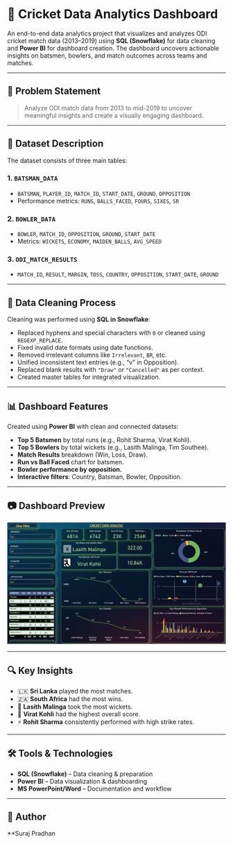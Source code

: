 # 🏏 Cricket Data Analytics Dashboard

An end-to-end data analytics project that visualizes and analyzes ODI cricket match data (2013–2019) using **SQL (Snowflake)** for data cleaning and **Power BI** for dashboard creation. The dashboard uncovers actionable insights on batsmen, bowlers, and match outcomes across teams and matches.

---

## 📌 Problem Statement

> Analyze ODI match data from 2013 to mid-2019 to uncover meaningful insights and create a visually engaging dashboard.

---

## 📂 Dataset Description

The dataset consists of three main tables:

### 1. `BATSMAN_DATA`
- `BATSMAN`, `PLAYER_ID`, `MATCH_ID`, `START_DATE`, `GROUND`, `OPPOSITION`
- Performance metrics: `RUNS`, `BALLS_FACED`, `FOURS`, `SIXES`, `SR`

### 2. `BOWLER_DATA`
- `BOWLER`, `MATCH_ID`, `OPPOSITION`, `GROUND`, `START_DATE`
- Metrics: `WICKETS`, `ECONOMY`, `MAIDEN_BALLS`, `AVG_SPEED`

### 3. `ODI_MATCH_RESULTS`
- `MATCH_ID`, `RESULT`, `MARGIN`, `TOSS`, `COUNTRY`, `OPPOSITION`, `START_DATE`, `GROUND`

---

## 🧹 Data Cleaning Process

Cleaning was performed using **SQL in Snowflake**:

- Replaced hyphens and special characters with `0` or cleaned using `REGEXP_REPLACE`.
- Fixed invalid date formats using date functions.
- Removed irrelevant columns like `Irrelevant`, `BR`, etc.
- Unified inconsistent text entries (e.g., “v” in Opposition).
- Replaced blank results with `"Draw"` or `"Cancelled"` as per context.
- Created master tables for integrated visualization.

---

## 📊 Dashboard Features

Created using **Power BI** with clean and connected datasets:

- **Top 5 Batsmen** by total runs (e.g., Rohit Sharma, Virat Kohli).
- **Top 5 Bowlers** by total wickets (e.g., Lasith Malinga, Tim Southee).
- **Match Results** breakdown (Win, Loss, Draw).
- **Run vs Ball Faced** chart for batsmen.
- **Bowler performance by opposition.**
- **Interactive filters**: Country, Batsman, Bowler, Opposition.

---

## 📷 Dashboard Preview

![Dashboard Preview](dashboard.png)


---

## 🔍 Key Insights

- 🇱🇰 **Sri Lanka** played the most matches.
- 🇿🇦 **South Africa** had the most wins.
- 🎯 **Lasith Malinga** took the most wickets.
- 🏏 **Virat Kohli** had the highest overall score.
- ⚡ **Rohit Sharma** consistently performed with high strike rates.

---

## 🛠 Tools & Technologies

- **SQL (Snowflake)** – Data cleaning & preparation
- **Power BI** – Data visualization & dashboarding
- **MS PowerPoint/Word** – Documentation and workflow

---



## 🧠 Author

**Suraj Pradhan
